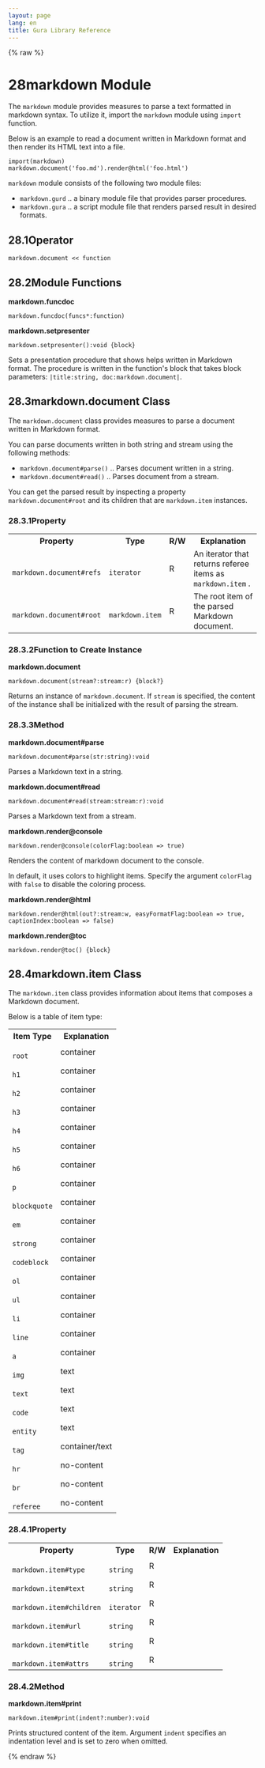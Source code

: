 ```yaml
---
layout: page
lang: en
title: Gura Library Reference
---
```


{% raw %}
<h1><span class="caption-index-1">28</span><a name="anchor-28"></a>markdown Module</h1>
<p>
The <code>markdown</code> module provides measures to parse a text formatted in markdown syntax. To utilize it, import the <code>markdown</code> module using <code>import</code> function.
</p>
<p>
Below is an example to read a document written in Markdown format and then render its HTML text into a file.
</p>
<pre><code>import(markdown)
markdown.document('foo.md').render@html('foo.html')
</code></pre>
<p>
<code>markdown</code> module consists of the following two module files:
</p>
<ul>
<li><code>markdown.gurd</code> .. a binary module file that provides parser procedures.</li>
<li><code>markdown.gura</code> .. a script module file that renders parsed result in desired formats.</li>
</ul>
<h2><span class="caption-index-2">28.1</span><a name="anchor-28-1"></a>Operator</h2>
<p>
<code>markdown.document &lt;&lt; function</code>
</p>
<h2><span class="caption-index-2">28.2</span><a name="anchor-28-2"></a>Module Functions</h2>
<p>
<strong>markdown.funcdoc</strong>
</p>
<p>
<code>markdown.funcdoc(funcs*:function)</code>
</p>
<p>
<strong>markdown.setpresenter</strong>
</p>
<p>
<code>markdown.setpresenter():void {block}</code>
</p>
<p>
Sets a presentation procedure that shows helps written in Markdown format. The procedure is written in the function's block that takes block parameters: <code>|title:string, doc:markdown.document|</code>.
</p>
<h2><span class="caption-index-2">28.3</span><a name="anchor-28-3"></a>markdown.document Class</h2>
<p>
The <code>markdown.document</code> class provides measures to parse a document written in Markdown format.
</p>
<p>
You can parse documents written in both string and stream using the following methods:
</p>
<ul>
<li><code>markdown.document#parse()</code> .. Parses document written in a string.</li>
<li><code>markdown.document#read()</code> .. Parses document from a stream.</li>
</ul>
<p>
You can get the parsed result by inspecting a property <code>markdown.document#root</code> and its children that are <code>markdown.item</code> instances.
</p>
<h3><span class="caption-index-3">28.3.1</span><a name="anchor-28-3-1"></a>Property</h3>
<p>
<table>

<tr>
<th>
Property</th>
<th>
Type</th>
<th>
R/W</th>
<th>
Explanation</th>
</tr>


<tr>
<td>
<code>
markdown.document#refs</code>
</td>
<td>
<code>
iterator</code>
</td>
<td>
R</td>

<td>
An iterator that returns referee items as <code>
markdown.item</code>
.</td>
</tr>


<tr>
<td>
<code>
markdown.document#root</code>
</td>
<td>
<code>
markdown.item</code>
</td>
<td>
R</td>

<td>
The root item of the parsed Markdown document.</td>
</tr>


</table>

</p>
<h3><span class="caption-index-3">28.3.2</span><a name="anchor-28-3-2"></a>Function to Create Instance</h3>
<p>
<strong>markdown.document</strong>
</p>
<p>
<code>markdown.document(stream?:stream:r) {block?}</code>
</p>
<p>
Returns an instance of <code>markdown.document</code>. If <code>stream</code> is specified, the content of the instance shall be initialized with the result of parsing the stream.
</p>
<h3><span class="caption-index-3">28.3.3</span><a name="anchor-28-3-3"></a>Method</h3>
<p>
<strong>markdown.document#parse</strong>
</p>
<p>
<code>markdown.document#parse(str:string):void</code>
</p>
<p>
Parses a Markdown text in a string.
</p>
<p>
<strong>markdown.document#read</strong>
</p>
<p>
<code>markdown.document#read(stream:stream:r):void</code>
</p>
<p>
Parses a Markdown text from a stream.
</p>
<p>
<strong>markdown.render@console</strong>
</p>
<p>
<code>markdown.render@console(colorFlag:boolean =&gt; true)</code>
</p>
<p>
Renders the content of markdown document to the console.
</p>
<p>
In default, it uses colors to highlight items. Specify the argument <code>colorFlag</code> with <code>false</code> to disable the coloring process.
</p>
<p>
<strong>markdown.render@html</strong>
</p>
<p>
<code>markdown.render@html(out?:stream:w, easyFormatFlag:boolean =&gt; true, captionIndex:boolean =&gt; false)</code>
</p>
<p>
<strong>markdown.render@toc</strong>
</p>
<p>
<code>markdown.render@toc() {block}</code>
</p>
<h2><span class="caption-index-2">28.4</span><a name="anchor-28-4"></a>markdown.item Class</h2>
<p>
The <code>markdown.item</code> class provides information about items that composes a Markdown document.
</p>
<p>
Below is a table of item type:
</p>
<p>
<table>


<tr>
<th>
Item Type</th>
<th>
Explanation</th>
</tr>


<tr>
<td>
<code>
root</code>
</td>
<td>
container</td>
</tr>

<tr>
<td>
<code>
h1</code>
</td>
<td>
container</td>
</tr>

<tr>
<td>
<code>
h2</code>
</td>
<td>
container</td>
</tr>

<tr>
<td>
<code>
h3</code>
</td>
<td>
container</td>
</tr>

<tr>
<td>
<code>
h4</code>
</td>
<td>
container</td>
</tr>

<tr>
<td>
<code>
h5</code>
</td>
<td>
container</td>
</tr>

<tr>
<td>
<code>
h6</code>
</td>
<td>
container</td>
</tr>

<tr>
<td>
<code>
p</code>
</td>
<td>
container</td>
</tr>

<tr>
<td>
<code>
blockquote</code>
</td>
<td>
container</td>
</tr>

<tr>
<td>
<code>
em</code>
</td>
<td>
container</td>
</tr>

<tr>
<td>
<code>
strong</code>
</td>
<td>
container</td>
</tr>

<tr>
<td>
<code>
codeblock</code>
</td>
<td>
container</td>
</tr>

<tr>
<td>
<code>
ol</code>
</td>
<td>
container</td>
</tr>

<tr>
<td>
<code>
ul</code>
</td>
<td>
container</td>
</tr>

<tr>
<td>
<code>
li</code>
</td>
<td>
container</td>
</tr>

<tr>
<td>
<code>
line</code>
</td>
<td>
container</td>
</tr>

<tr>
<td>
<code>
a</code>
</td>
<td>
container</td>
</tr>

<tr>
<td>
<code>
img</code>
</td>
<td>
text</td>
</tr>

<tr>
<td>
<code>
text</code>
</td>
<td>
text</td>
</tr>

<tr>
<td>
<code>
code</code>
</td>
<td>
text</td>
</tr>

<tr>
<td>
<code>
entity</code>
</td>
<td>
text</td>
</tr>

<tr>
<td>
<code>
tag</code>
</td>
<td>
container/text</td>
</tr>

<tr>
<td>
<code>
hr</code>
</td>
<td>
no-content</td>
</tr>

<tr>
<td>
<code>
br</code>
</td>
<td>
no-content</td>
</tr>

<tr>
<td>
<code>
referee</code>
</td>
<td>
no-content</td>
</tr>


</table>

</p>
<h3><span class="caption-index-3">28.4.1</span><a name="anchor-28-4-1"></a>Property</h3>
<p>
<table>

<tr>
<th>
Property</th>
<th>
Type</th>
<th>
R/W</th>
<th>
Explanation</th>
</tr>


<tr>
<td>
<code>
markdown.item#type</code>
</td>
<td>
<code>
string</code>
</td>
<td>
R</td>

<td>
</td>
</tr>


<tr>
<td>
<code>
markdown.item#text</code>
</td>
<td>
<code>
string</code>
</td>
<td>
R</td>

<td>
</td>
</tr>


<tr>
<td>
<code>
markdown.item#children</code>
</td>
<td>
<code>
iterator</code>
</td>
<td>
R</td>

<td>
</td>
</tr>


<tr>
<td>
<code>
markdown.item#url</code>
</td>
<td>
<code>
string</code>
</td>
<td>
R</td>

<td>
</td>
</tr>


<tr>
<td>
<code>
markdown.item#title</code>
</td>
<td>
<code>
string</code>
</td>
<td>
R</td>

<td>
</td>
</tr>


<tr>
<td>
<code>
markdown.item#attrs</code>
</td>
<td>
<code>
string</code>
</td>
<td>
R</td>

<td>
</td>
</tr>


</table>

</p>
<h3><span class="caption-index-3">28.4.2</span><a name="anchor-28-4-2"></a>Method</h3>
<p>
<strong>markdown.item#print</strong>
</p>
<p>
<code>markdown.item#print(indent?:number):void</code>
</p>
<p>
Prints structured content of the item. Argument <code>indent</code> specifies an indentation level and is set to zero when omitted.
</p>
<p />

{% endraw %}
